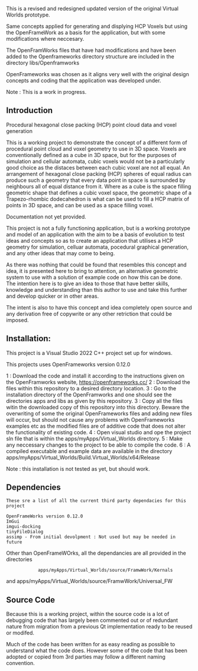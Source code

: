 This is a revised and redesigned updated version of the original Virtual Worlds prototype. 

Same concepts applied for generating and displying HCP Voxels but using the OpenFrameWork as a basis for the application, but with some modifications where neccesary.

The OpenFramWorks files that have had modifications and have been added to the Openframeworks directory structure are included in the directory libs/Openframworks

OpenFrameworks was chosen as it aligns very well with the original design concepts and coding that the application was developed under.

Note : This is a work in progress. 

## Introduction

Procedural hexagonal close packing (HCP) point cloud data and voxel generation

This is a working project to demonstrate the concept of a different form of procedural point cloud and voxel geometry to use in 3D space. Voxels are conventionally defined as a cube in 3D space, but for the purposes of simulation and cellular automata, cubic voxels would not be a particularly good choice as the distaces between each cubic voxel are not all equal. An arrangement of hexagonal close packing (HCP) spheres of equal radius can produce such a geometry that every data point in space is surrounded by neighbours all of equal distance from it. Where as a cube is the space filling geometric shape that defines a cubic voxel space, the geometric shape of a Trapezo-rhombic dodecahedron is what can be used to fill a HCP matrix of points in 3D space, and can be used as a space filling voxel.

Documentation not yet provided.

This project is not a fully functioning application, but is a working prototype and model of an application with the aim to be a basis of evolution to test ideas and concepts so as to create an application that utilises a HCP geometry for simulation, celluar automata, pocedural graphical generation, and any other ideas that may come to being.

As there was nothing that could be found that resembles this concept and idea, it is presented here to bring to attention, an alternative geometric system to use with a solution of example code on how this can be done. The intention here is to give an idea to those that have better skills, knowledge and understanding than this author to use and take this further and develop quicker or in other areas.

The intent is also to have this concept and idea completely open source and any derivation free of copywrite or any other retriction that could be imposed.

## Installation:

This project is a Visual Studio 2022 C++ project set up for windows.

This projects uses OpenFrameworks version 0.12.0

1 : Download the code and install it according to the instructions given on the OpenFramworks website, https://openframeworks.cc/
2 : Download the files within this repository to a desired directory location.
3 : Go to the installation directory of the OpenFramworks and one should see the directories apps and libs as given by this repository.
3 : Copy all the files witin the downloaded copy of this repository into this directory. Beware the overwriting of some the original OpenFrameworks files and adding
    new files will occur, but should not cause any problems with OpenFrameworks examples etc as the modified files are of additive code that does not alter the functionality
    of existing code.
4 : Open visual studio and ope the project sln file that is within the apps/myApps/Virtual_Worlds directory.
5 : Make any neccessary changes to the project to be able to compile the code.
6 : A compiled executable and example data are available in the directory apps/myApps/Virtual_Worlds/Build.Virtual_Worlds/x64/Release

Note : this installation is not tested as yet, but should work.

## Dependencies
    These sre a list of all the current third party dependacies for this project
    
    OpenFrameWorks version 0.12.0
    ImGui
    imgui-docking
    tinyFileDialog
    assimp - From initial devolpment : Not used but may be needed in future
    
Other than OpenFrameWOrks, all the dependancies are all provided in the directories

                apps/myApps/Virtual_Worlds/source/FramwWork/Kernals
and
                apps/myApps/Virtual_Worlds/source/FramwWork/Universal_FW

## Source Code

Because this is a working project, within the source code is a lot of debugging code that has largely been commented out or of redundant nature from migration from a previous Qt implementation ready to be reused or modifed.

Much of the code has been written for as easy reading as possible to understand what the code does. However some of the code that has been adopted or copied from 3rd parties may follow a different naming convention.
